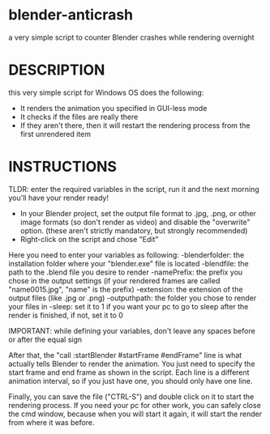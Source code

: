 # blender-anticrash
a very simple script to counter Blender crashes while rendering overnight


# DESCRIPTION
this very simple script for Windows OS does the following:
- It renders the animation you specified in GUI-less mode
- It checks if the files are really there
- If they aren't there, then it will restart the rendering process from the first unrendered item

# INSTRUCTIONS

TLDR: enter the required variables in the script, run it and the next morning you'll have your render ready!

- In your Blender project, set the output file format to .jpg, .png, or other image formats (so don't render as video) and disable the "overwrite" option. (these aren't strictly mandatory, but strongly recommended)
- Right-click on the script and chose "Edit"

Here you need to enter your variables as following:
-blenderfolder: the installation folder where your "blender.exe" file is located
-blendfile: the path to the .blend file you desire to render
-namePrefix: the prefix you chose in the output settings (if your rendered frames are called "name0015.jpg", "name" is the prefix)
-extension: the extension of the output files (like .jpg or .png)
-outputhpath: the folder you chose to render your files in
-sleep: set it to 1 if you want your pc to go to sleep after the render is finished, if not, set it to 0

IMPORTANT: while defining your variables, don't leave any spaces before or after the equal sign

After that, the "call :startBlender #startFrame #endFrame" line is what actually tells Blender to render the animation. You just need to specify the start frame and end frame as shown in the script.
Each line is a different animation interval, so if you just have one, you should only have one line.

Finally, you can save the file ("CTRL-S") and double click on it to start the rendering process. 
If you need your pc for other work, you can safely close the cmd window, because when you will start it again, it will start the render from where it was before.

